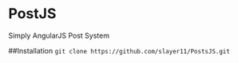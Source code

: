 # PostJS
Simply AngularJS Post System

##Installation
`git clone https://github.com/slayer11/PostsJS.git`
